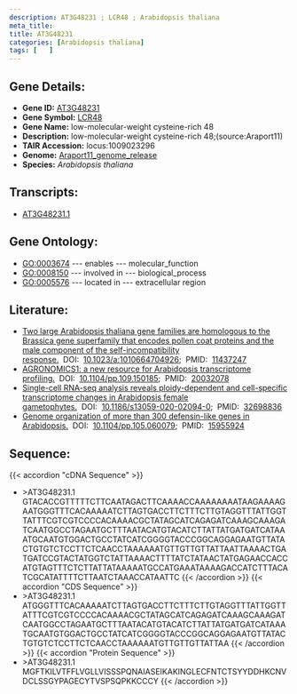 ```yaml
---
description: AT3G48231 ; LCR48 ; Arabidopsis thaliana
meta_title:
title: AT3G48231
categories: [Arabidopsis thaliana]
tags: [   ]
---
```


## Gene Details:
- **Gene ID:** [AT3G48231](https://www.arabidopsis.org/locus?name=AT3G48231)
- **Gene Symbol:** <u>LCR48</u>
- **Gene Name:** low-molecular-weight cysteine-rich 48
- **Description:**   low-molecular-weight cysteine-rich 48;(source:Araport11)
- **TAIR Accession:** locus:1009023296
- **Genome:** [Araport11_genome_release](https://www.arabidopsis.org/download/list?dir=Genes%2FAraport11_genome_release)
- **Species:** *Arabidopsis thaliana*

## Transcripts:
   -  [AT3G48231.1](https://www.arabidopsis.org/gene?name=AT3G48231.1)
## Gene Ontology:
   - [GO:0003674](https://amigo.geneontology.org/amigo/term/GO:0003674)&nbsp;---&nbsp;enables&nbsp;---&nbsp;molecular_function
   - [GO:0008150](https://amigo.geneontology.org/amigo/term/GO:0008150)&nbsp;---&nbsp;involved in&nbsp;---&nbsp;biological_process
   - [GO:0005576](https://amigo.geneontology.org/amigo/term/GO:0005576)&nbsp;---&nbsp;located in&nbsp;---&nbsp;extracellular region
## Literature:
   - [Two large Arabidopsis thaliana gene families are homologous to the Brassica gene  superfamily that encodes pollen coat proteins and the male component of the  self-incompatibility response.](https://www.doi.org/10.1023/a:1010664704926)&nbsp;&nbsp;DOI:&nbsp;&nbsp;[10.1023/a:1010664704926](https://www.doi.org/10.1023/a:1010664704926);&nbsp;&nbsp;PMID:&nbsp;&nbsp;[11437247](https://pubmed.ncbi.nlm.nih.gov/11437247/)
   - [AGRONOMICS1: a new resource for Arabidopsis transcriptome profiling.](https://www.doi.org/10.1104/pp.109.150185)&nbsp;&nbsp;DOI:&nbsp;&nbsp;[10.1104/pp.109.150185](https://www.doi.org/10.1104/pp.109.150185);&nbsp;&nbsp;PMID:&nbsp;&nbsp;[20032078](https://pubmed.ncbi.nlm.nih.gov/20032078/)
   - [Single-cell RNA-seq analysis reveals ploidy-dependent and cell-specific  transcriptome changes in Arabidopsis female gametophytes.](https://www.doi.org/10.1186/s13059-020-02094-0)&nbsp;&nbsp;DOI:&nbsp;&nbsp;[10.1186/s13059-020-02094-0](https://www.doi.org/10.1186/s13059-020-02094-0);&nbsp;&nbsp;PMID:&nbsp;&nbsp;[32698836](https://pubmed.ncbi.nlm.nih.gov/32698836/)
   - [Genome organization of more than 300 defensin-like genes in Arabidopsis.](https://www.doi.org/10.1104/pp.105.060079)&nbsp;&nbsp;DOI:&nbsp;&nbsp;[10.1104/pp.105.060079](https://www.doi.org/10.1104/pp.105.060079);&nbsp;&nbsp;PMID:&nbsp;&nbsp;[15955924](https://pubmed.ncbi.nlm.nih.gov/15955924/)
## Sequence:
{{< accordion "cDNA Sequence" >}}
- \>AT3G48231.1
GTACACCGTTTTTCTTCAATAGACTTCAAAACCAAAAAAAATAAGAAAAGAATGGGTTTCACAAAAATCTTAGTGACCTTCTTTCTTGTAGGTTTATTGGTTATTTCGTCGTCCCCACAAAACGCTATAGCATCAGAGATCAAAGCAAAGATCAATGGCCTAGAATGCTTTAATACATGTACATCTTATTATGATGATCATAAATGCAATGTGGACTGCCTATCATCGGGGTACCCGGCAGGAGAATGTTATACTGTGTCTCCTTCTCAACCTAAAAAATGTTGTTGTTATTAATTAAAACTGATGATCCGTACTATGGTCTATTAAAACTTTTATCTATAACTATGAGAACCACCATGTAGTTTCTCTTATTATAAAAATGCCATGAAATAAAAGACCATCTTTACATCGCATATTTTCTTAATCTAAACCATAATTC
{{< /accordion >}}
{{< accordion "CDS Sequence" >}}
- \>AT3G48231.1
ATGGGTTTCACAAAAATCTTAGTGACCTTCTTTCTTGTAGGTTTATTGGTTATTTCGTCGTCCCCACAAAACGCTATAGCATCAGAGATCAAAGCAAAGATCAATGGCCTAGAATGCTTTAATACATGTACATCTTATTATGATGATCATAAATGCAATGTGGACTGCCTATCATCGGGGTACCCGGCAGGAGAATGTTATACTGTGTCTCCTTCTCAACCTAAAAAATGTTGTTGTTATTAA
{{< /accordion >}}
{{< accordion "Protein Sequence" >}}
- \>AT3G48231.1
MGFTKILVTFFLVGLLVISSSPQNAIASEIKAKINGLECFNTCTSYYDDHKCNVDCLSSGYPAGECYTVSPSQPKKCCCY
{{< /accordion >}}
